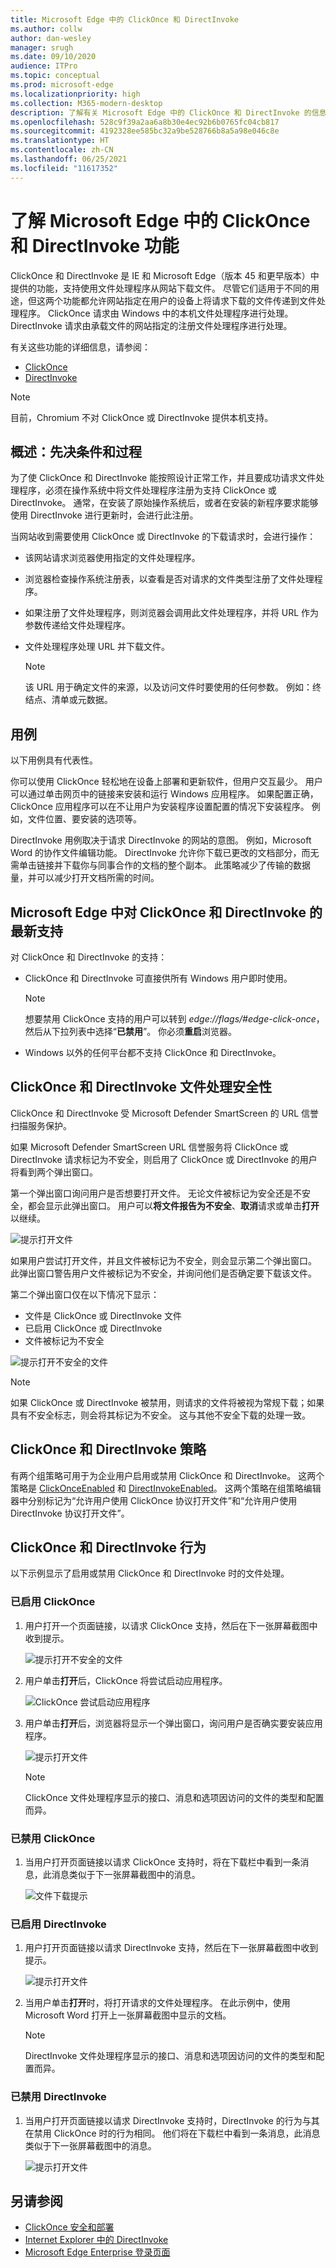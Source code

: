 ```yaml
---
title: Microsoft Edge 中的 ClickOnce 和 DirectInvoke
ms.author: collw
author: dan-wesley
manager: srugh
ms.date: 09/10/2020
audience: ITPro
ms.topic: conceptual
ms.prod: microsoft-edge
ms.localizationpriority: high
ms.collection: M365-modern-desktop
description: 了解有关 Microsoft Edge 中的 ClickOnce 和 DirectInvoke 的信息。
ms.openlocfilehash: 528c9f39a2aa6a8b30e4ec92b6b0765fc04cb817
ms.sourcegitcommit: 4192328ee585bc32a9be528766b8a5a98e046c8e
ms.translationtype: HT
ms.contentlocale: zh-CN
ms.lasthandoff: 06/25/2021
ms.locfileid: "11617352"
---
```

# <a name="understand-the-clickonce-and-directinvoke-features-in-microsoft-edge"></a>了解 Microsoft Edge 中的 ClickOnce 和 DirectInvoke 功能

ClickOnce 和 DirectInvoke 是 IE 和 Microsoft Edge（版本 45 和更早版本）中提供的功能，支持使用文件处理程序从网站下载文件。 尽管它们适用于不同的用途，但这两个功能都允许网站指定在用户的设备上将请求下载的文件传递到文件处理程序。 ClickOnce 请求由 Windows 中的本机文件处理程序进行处理。 DirectInvoke 请求由承载文件的网站指定的注册文件处理程序进行处理。

有关这些功能的详细信息，请参阅：

- [ClickOnce](/visualstudio/deployment/clickonce-security-and-deployment?view=vs-2019)
- [DirectInvoke]( https://technet.microsoft.com/learning/jj215788(v=vs.94).aspx)

> [!NOTE]
> 目前，Chromium 不对 ClickOnce 或 DirectInvoke 提供本机支持。

## <a name="overview-prerequisites-and-process"></a>概述：先决条件和过程

为了使 ClickOnce 和 DirectInvoke 能按照设计正常工作，并且要成功请求文件处理程序，必须在操作系统中将文件处理程序注册为支持 ClickOnce 或 DirectInvoke。 通常，在安装了原始操作系统后，或者在安装的新程序要求能够使用 DirectInvoke 进行更新时，会进行此注册。

当网站收到需要使用 ClickOnce 或 DirectInvoke 的下载请求时，会进行操作：

- 该网站请求浏览器使用指定的文件处理程序。
- 浏览器检查操作系统注册表，以查看是否对请求的文件类型注册了文件处理程序。
- 如果注册了文件处理程序，则浏览器会调用此文件处理程序，并将 URL 作为参数传递给文件处理程序。
- 文件处理程序处理 URL 并下载文件。

  > [!NOTE]
  > 该 URL 用于确定文件的来源，以及访问文件时要使用的任何参数。  例如：终结点、清单或元数据。

## <a name="use-cases"></a>用例

以下用例具有代表性。

你可以使用 ClickOnce 轻松地在设备上部署和更新软件，但用户交互最少。 用户可以通过单击网页中的链接来安装和运行 Windows 应用程序。 如果配置正确，ClickOnce 应用程序可以在不让用户为安装程序设置配置的情况下安装程序。 例如，文件位置、要安装的选项等。

DirectInvoke 用例取决于请求 DirectInvoke 的网站的意图。 例如，Microsoft Word 的协作文件编辑功能。 DirectInvoke 允许你下载已更改的文档部分，而无需单击链接并下载你与同事合作的文档的整个副本。 此策略减少了传输的数据量，并可以减少打开文档所需的时间。  

## <a name="current-support-for-clickonce-and-directinvoke-in-microsoft-edge"></a>Microsoft Edge 中对 ClickOnce 和 DirectInvoke 的最新支持

对 ClickOnce 和 DirectInvoke 的支持：

- ClickOnce 和 DirectInvoke 可直接供所有 Windows 用户即时使用。

  > [!NOTE]
  > 想要禁用 ClickOnce 支持的用户可以转到 *edge://flags/#edge-click-once*，然后从下拉列表中选择“**已禁用**”。 你必须**重启**浏览器。

- Windows 以外的任何平台都不支持 ClickOnce 和 DirectInvoke。

## <a name="clickonce-and-directinvoke-file-handling-security"></a>ClickOnce 和 DirectInvoke 文件处理安全性

ClickOnce 和 DirectInvoke 受 Microsoft Defender SmartScreen 的 URL 信誉扫描服务保护。

如果 Microsoft Defender SmartScreen URL 信誉服务将 ClickOnce 或 DirectInvoke 请求标记为不安全，则启用了 ClickOnce 或 DirectInvoke 的用户将看到两个弹出窗口。

第一个弹出窗口询问用户是否想要打开文件。 无论文件被标记为安全还是不安全，都会显示此弹出窗口。 用户可以**将文件报告为不安全**、**取消**请求或单击**打开**以继续。

   ![提示打开文件 ](./media/edge-learn-more-co-di/edge-clickonce-modal-1.png)

如果用户尝试打开文件，并且文件被标记为不安全，则会显示第二个弹出窗口。  此弹出窗口警告用户文件被标记为不安全，并询问他们是否确定要下载该文件。

第二个弹出窗口仅在以下情况下显示：

- 文件是 ClickOnce 或 DirectInvoke 文件
- 已启用 ClickOnce 或 DirectInvoke
- 文件被标记为不安全

 ![提示打开不安全的文件 ](./media/edge-learn-more-co-di/edge-clickonce-modal-2.png)

> [!NOTE]
> 如果 ClickOnce 或 DirectInvoke 被禁用，则请求的文件将被视为常规下载；如果具有不安全标志，则会将其标记为不安全。 这与其他不安全下载的处理一致。

## <a name="clickonce-and-directinvoke-policies"></a>ClickOnce 和 DirectInvoke 策略

有两个组策略可用于为企业用户启用或禁用 ClickOnce 和 DirectInvoke。 这两个策略是 [ClickOnceEnabled](./microsoft-edge-policies.md#clickonceenabled) 和 [DirectInvokeEnabled](./microsoft-edge-policies.md#directinvokeenabled)。 这两个策略在组策略编辑器中分别标记为“允许用户使用 ClickOnce 协议打开文件”和“允许用户使用 DirectInvoke 协议打开文件”。

## <a name="clickonce-and-directinvoke-behavior"></a>ClickOnce 和 DirectInvoke 行为

以下示例显示了启用或禁用 ClickOnce 和 DirectInvoke 时的文件处理。

### <a name="clickonce-enabled"></a>已启用 ClickOnce

1. 用户打开一个页面链接，以请求 ClickOnce 支持，然后在下一张屏幕截图中收到提示。

   ![提示打开不安全的文件 ](./media/edge-learn-more-co-di/edge-clickonce-enabled-1.png)

2. 用户单击**打开**后，ClickOnce 将尝试启动应用程序。

   ![ClickOnce 尝试启动应用程序](./media/edge-learn-more-co-di/edge-clickonce-enabled-launch-app.png)

3. 用户单击**打开**后，浏览器将显示一个弹出窗口，询问用户是否确实要安装应用程序。

   ![提示打开文件](./media/edge-learn-more-co-di/edge-clickonce-enabled-2.png)

   > [!NOTE]
   > ClickOnce 文件处理程序显示的接口、消息和选项因访问的文件的类型和配置而异。

### <a name="clickonce-disabled"></a>已禁用 ClickOnce

1. 当用户打开页面链接以请求 ClickOnce 支持时，将在下载栏中看到一条消息，此消息类似于下一张屏幕截图中的消息。

   ![文件下载提示](./media/edge-learn-more-co-di/edge-clickonce-disabled-1.png)

### <a name="directinvoke-enabled"></a>已启用 DirectInvoke

1. 用户打开页面链接以请求 DirectInvoke 支持，然后在下一张屏幕截图中收到提示。

   ![提示打开文件 ](./media/edge-learn-more-co-di/edge-directinvoke-open-link-1.png)

2. 当用户单击**打开**时，将打开请求的文件处理程序。 在此示例中，使用 Microsoft Word 打开上一张屏幕截图中显示的文档。

   > [!NOTE]
   > DirectInvoke 文件处理程序显示的接口、消息和选项因访问的文件的类型和配置而异。

### <a name="directinvoke-disabled"></a>已禁用 DirectInvoke

1. 当用户打开页面链接以请求 DirectInvoke 支持时，DirectInvoke 的行为与其在禁用 ClickOnce 时的行为相同。 他们将在下载栏中看到一条消息，此消息类似于下一张屏幕截图中的消息。

   ![提示打开文件](./media/edge-learn-more-co-di/edge-directinvoke-open-link-2.png)

## <a name="see-also"></a>另请参阅

- [ClickOnce 安全和部署](/visualstudio/deployment/clickonce-security-and-deployment)
- [Internet Explorer 中的 DirectInvoke](/previous-versions/windows/internet-explorer/ie-developer/dev-guides/jj215788(v=vs.85))
- [Microsoft Edge Enterprise 登录页面](https://aka.ms/EdgeEnterprise)
